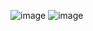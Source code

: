 ![image](https://user-images.githubusercontent.com/58285947/220796328-356deaa8-7d18-4699-ad36-770ba3d79d79.png)
![image](https://user-images.githubusercontent.com/58285947/220796360-7ef79286-266d-4403-81c6-fee5e77bee61.png)
